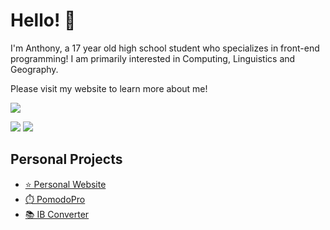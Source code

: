# Hello! 👋

I'm Anthony, a 17 year old high school student who specializes in front-end programming! I am primarily interested in Computing, Linguistics and Geography. 

Please visit my website to learn more about me!

![](https://komarev.com/ghpvc/?username=anthonyhuang07&color=ff7700)

<img src="https://skillicons.dev/icons?i=html,css,scss,js,ts,py,obsidian,cloudflare,vscode,apple"/>
<img src="https://skillicons.dev/icons?i=linux,ubuntu,windows,latex,git,discordjs,nodejs,p5js,pr,ps"/>



## Personal Projects
- [⭐️ Personal Website](https://anthonyhuang.net)
- [⏱️ PomodoPro](https://pomodopro.app)
- [📚 IB Converter](https://ibconverter.live)
